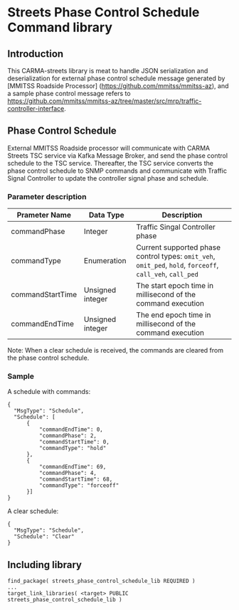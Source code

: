 # Streets Phase Control Schedule Command library
## Introduction
This CARMA-streets library is meat to handle JSON serialization and deserialization for external phase control schedule message generated by [MMITSS Roadside Processor] (https://github.com/mmitss/mmitss-az), and a sample phase control message refers to https://github.com/mmitss/mmitss-az/tree/master/src/mrp/traffic-controller-interface.

## Phase Control Schedule
External MMITSS Roadside processor will communicate with CARMA Streets TSC service via Kafka Message Broker, and send the phase control schedule to the TSC service. Thereafter, the TSC service converts the phase control schedule to SNMP commands and communicate with Traffic Signal Controller to update the controller signal phase and schedule.
### <b>Parameter description</b>
| Prameter Name    | Data Type        | Description |
| -------------    | -------------    | ----------- |
| commandPhase     | Integer          | Traffic Singal Controller phase |
| commandType      | Enumeration      | Current supported phase control types: `omit_veh`, `omit_ped`, `hold`, `forceoff`, `call_veh`, `call_ped` |
| commandStartTime | Unsigned integer | The start epoch time in millisecond of the command execution |
| commandEndTime   | Unsigned integer | The end epoch time in millisecond of the command execution |

Note: When a clear schedule is received, the commands are cleared from the phase control schedule.
###  <b>Sample</b>
A schedule with commands:
```
{
  "MsgType": "Schedule",
  "Schedule": [
      {
          "commandEndTime": 0,
          "commandPhase": 2,
          "commandStartTime": 0,
          "commandType": "hold"
      },
      {
          "commandEndTime": 69,
          "commandPhase": 4,
          "commandStartTime": 68,
          "commandType": "forceoff"
      }]
}
```
A clear schedule:
```
{
  "MsgType": "Schedule",
  "Schedule": "Clear"
}
```
## Including library
```
find_package( streets_phase_control_schedule_lib REQUIRED )
...
target_link_libraries( <target> PUBLIC streets_phase_control_schedule_lib )
```
